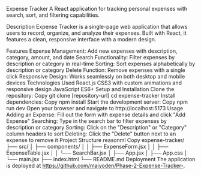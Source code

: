 
Expense Tracker
A React application for tracking personal expenses with search, sort, and filtering capabilities.

Description
Expense Tracker is a single-page web application that allows users to record, organize, and analyze their expenses. Built with React, it features a clean, responsive interface with a modern design.

Features
Expense Management: Add new expenses with description, category, amount, and date
Search Functionality: Filter expenses by description or category in real-time
Sorting: Sort expenses alphabetically by description or category
Delete Function: Remove expenses with a single click
Responsive Design: Works seamlessly on both desktop and mobile devices
Technologies Used
React.js
CSS3 with custom animations and responsive design
JavaScript ES6+
Setup and Installation
Clone the repository:
Copy
git clone [repository-url]
cd expense-tracker
Install dependencies:
Copy
npm install
Start the development server:
Copy
npm run dev
Open your browser and navigate to http://localhost:5173
Usage
Adding an Expense: Fill out the form with expense details and click "Add Expense"
Searching: Type in the search bar to filter expenses by description or category
Sorting: Click on the "Description" or "Category" column headers to sort
Deleting: Click the "Delete" button next to an expense to remove it
Project Structure
reasonml
Copy
expense-tracker/
├── src/
│   ├── components/
│   │   ├── ExpenseForm.jsx
│   │   ├── ExpenseTable.jsx
│   │   └── SearchBar.jsx
│   ├── App.jsx
│   ├── App.css
│   └── main.jsx
├── index.html
└── README.md
Deployment
The application is deployed at https://github.com/maiyoden/Phase-2-Expense-Tracker-.